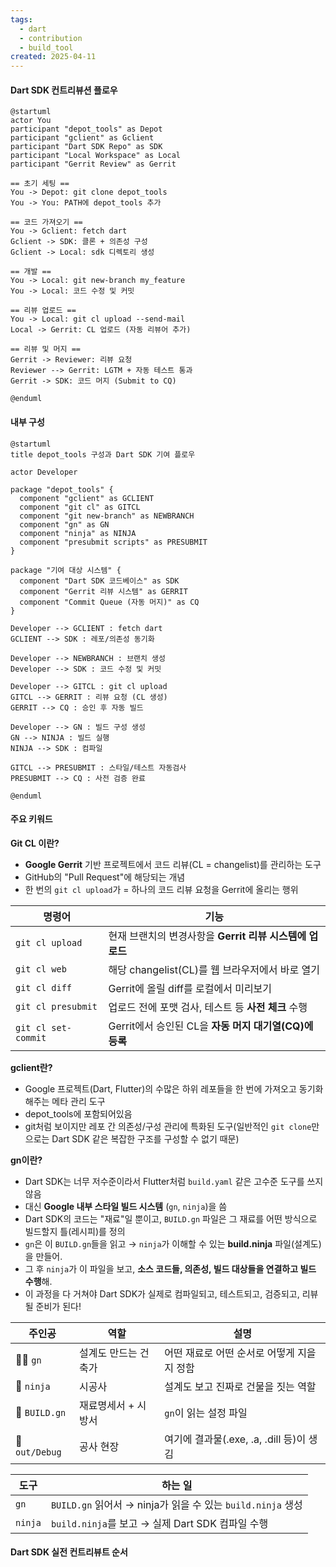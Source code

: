 ```yaml
---
tags:
  - dart
  - contribution
  - build_tool
created: 2025-04-11
---
```

#### Dart SDK 컨트리뷰션 플로우

```plantuml
@startuml
actor You
participant "depot_tools" as Depot
participant "gclient" as Gclient
participant "Dart SDK Repo" as SDK
participant "Local Workspace" as Local
participant "Gerrit Review" as Gerrit

== 초기 세팅 ==
You -> Depot: git clone depot_tools
You -> You: PATH에 depot_tools 추가

== 코드 가져오기 ==
You -> Gclient: fetch dart
Gclient -> SDK: 클론 + 의존성 구성
Gclient -> Local: sdk 디렉토리 생성

== 개발 ==
You -> Local: git new-branch my_feature
You -> Local: 코드 수정 및 커밋

== 리뷰 업로드 ==
You -> Local: git cl upload --send-mail
Local -> Gerrit: CL 업로드 (자동 리뷰어 추가)

== 리뷰 및 머지 ==
Gerrit -> Reviewer: 리뷰 요청
Reviewer --> Gerrit: LGTM + 자동 테스트 통과
Gerrit -> SDK: 코드 머지 (Submit to CQ)

@enduml

```


#### 내부 구성

```plantuml
@startuml
title depot_tools 구성과 Dart SDK 기여 플로우

actor Developer

package "depot_tools" {
  component "gclient" as GCLIENT
  component "git cl" as GITCL
  component "git new-branch" as NEWBRANCH
  component "gn" as GN
  component "ninja" as NINJA
  component "presubmit scripts" as PRESUBMIT
}

package "기여 대상 시스템" {
  component "Dart SDK 코드베이스" as SDK
  component "Gerrit 리뷰 시스템" as GERRIT
  component "Commit Queue (자동 머지)" as CQ
}

Developer --> GCLIENT : fetch dart
GCLIENT --> SDK : 레포/의존성 동기화

Developer --> NEWBRANCH : 브랜치 생성
Developer --> SDK : 코드 수정 및 커밋

Developer --> GITCL : git cl upload
GITCL --> GERRIT : 리뷰 요청 (CL 생성)
GERRIT --> CQ : 승인 후 자동 빌드

Developer --> GN : 빌드 구성 생성
GN --> NINJA : 빌드 실행
NINJA --> SDK : 컴파일

GITCL --> PRESUBMIT : 스타일/테스트 자동검사
PRESUBMIT --> CQ : 사전 검증 완료

@enduml
```

#### 주요 키워드 

**Git CL 이란?**
- **Google Gerrit** 기반 프로젝트에서 코드 리뷰(CL = changelist)를 관리하는 도구
- GitHub의 "Pull Request"에 해당되는 개념
- 한 번의 `git cl upload`가 = 하나의 코드 리뷰 요청을 Gerrit에 올리는 행위

|명령어|기능|
|---|---|
|`git cl upload`|현재 브랜치의 변경사항을 **Gerrit 리뷰 시스템에 업로드**|
|`git cl web`|해당 changelist(CL)를 웹 브라우저에서 바로 열기|
|`git cl diff`|Gerrit에 올릴 diff를 로컬에서 미리보기|
|`git cl presubmit`|업로드 전에 포맷 검사, 테스트 등 **사전 체크** 수행|
|`git cl set-commit`|Gerrit에서 승인된 CL을 **자동 머지 대기열(CQ)에 등록**|

**gclient란?**
- Google 프로젝트(Dart, Flutter)의 수많은 하위 레포들을 한 번에 가져오고 동기화해주는 메타 관리 도구
- depot_tools에 포함되어있음
- git처럼 보이지만 레포 간 의존성/구성 관리에 특화된 도구(일반적인 `git clone`만으로는 Dart SDK 같은 복잡한 구조를 구성할 수 없기 때문)

**gn이란?**
- Dart SDK는 너무 저수준이라서 Flutter처럼 `build.yaml` 같은 고수준 도구를 쓰지 않음
- 대신 **Google 내부 스타일 빌드 시스템** (`gn`, `ninja`)을 씀
- Dart SDK의 코드는 "재료"일 뿐이고,  `BUILD.gn` 파일은 그 재료를 어떤 방식으로 빌드할지 틀(레시피)를 정의 
- `gn`은 이 `BUILD.gn`들을 읽고 → `ninja`가 이해할 수 있는 **build.ninja** 파일(설계도)을 만들어.
- 그 후 `ninja`가 이 파일을 보고, **소스 코드들, 의존성, 빌드 대상들을 연결하고 빌드 수행**해.
- 이 과정을 다 거쳐야 Dart SDK가 실제로 컴파일되고, 테스트되고, 검증되고, 리뷰될 준비가 된다!

| 주인공            | 역할          | 설명                             |
| -------------- | ----------- | ------------------------------ |
| 🧑‍🎨 `gn`     | 설계도 만드는 건축가 | 어떤 재료로 어떤 순서로 어떻게 지을지 정함       |
| 👷 `ninja`     | 시공사         | 설계도 보고 진짜로 건물을 짓는 역할           |
| 📄 `BUILD.gn`  | 재료명세서 + 시방서 | `gn`이 읽는 설정 파일                 |
| 📁 `out/Debug` | 공사 현장       | 여기에 결과물(.exe, .a, .dill 등)이 생김 |

|도구|하는 일|
|---|---|
|`gn`|`BUILD.gn` 읽어서 → ninja가 읽을 수 있는 `build.ninja` 생성|
|`ninja`|`build.ninja`를 보고 → 실제 Dart SDK 컴파일 수행|


#### Dart SDK 실전 컨트리뷰트 순서


